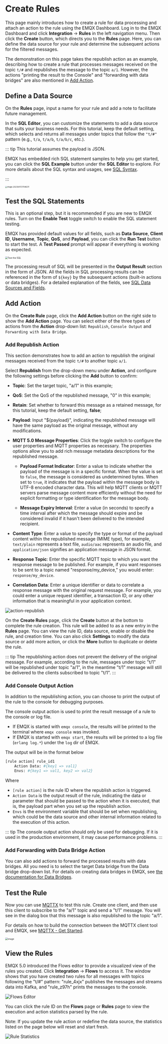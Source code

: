 # Create Rules

This page mainly introduces how to create a rule for data processing and attach an action to the rule using the EMQX Dashboard. Log in to the EMQX Dashboard and click **Integration** -> **Rules** in the left navigation menu. Then click the **Create** button, which directs you to the **Rules** page. Here, you can define the data source for your rule and determine the subsequent actions for the filtered messages.

The demonstration on this page takes the republish action as an example, describing how to create a rule that processes messages received on the topic `t/#` and republishes the message to the topic `a/1`. However, the actions "printing the result to the Console" and "forwarding with data bridges" are also mentioned in [Add Action](#add-action).

## Define a Data Source
On the **Rules** page, input a name for your rule and add a note to facilitate future management.

In the **SQL Editor**, you can customize the statements to add a data source that suits your business needs. For this tutorial, keep the default setting, which selects and returns all messages under topics that follow the `"t/#"` pattern (e.g., `t/a`, `t/a/b`, `t/a/b/c`, etc.).

::: tip
This tutorial assumes the payload is JSON.

<!--If the payload is formatted in some other way, you can convert the data type, for example, with the Schema Registry TODO.
-->

EMQX has embedded rich SQL statement samples to help you get started, you can click the **SQL Example** button under the **SQL Editor** to explore. For more details about the SQL syntax and usages, see [SQL Syntax](./rule-sql-syntax.md).

:::

<img src="./assets/rules/create-rules.png" alt="image-20230417211146211" style="zoom:40%;" />

## Test the SQL Statements

This is an optional step, but it is recommended if you are new to EMQX rules. Turn on the **Enable Test** toggle switch to enable the SQL statement testing.

EMQX has provided default values for all fields, such as **Data Source**, **Client ID**, **Username**, **Topic**, **QoS**, and **Payload**, you can click the **Run Test** button to start the test.  A **Test Passed** prompt will appear if everything is working as expected.

<img src="./assets/rules/test-sql.png" alt="Test the SQL" style="zoom:50%;" />

The processing result of SQL will be presented in the **Output Result** section in the form of JSON. All the fields in SQL processing results can be referenced in the form of `${key}` by the subsequent actions (built-in actions or data bridges). For a detailed explanation of the fields, see [SQL Data Sources and Fields](./rule-sql-events-and-fields.md).

## Add Action

On the **Create Rule** page, click the **Add Action** button on the right side to show the **Add Action** page. You can select either of the three types of actions from the **Action** drop-down list: `Republish`, `Console Output` and `Forwarding with Data Bridge`.

### Add Republish Action

This section demonstrates how to add an action to republish the original messages received from the topic `t/#` to another topic `a/1`. 

Select **Republish** from the drop-down menu under **Action**, and configure the following settings before clicking the **Add** button to confirm:

- **Topic**: Set the target topic, "a/1" in this example;

- **QoS**: Set the QoS of the republished message, "0" in this example;

- **Retain**: Set whether to forward this message as a retained message, for this tutorial, keep the default setting, **false**;

- **Payload**: Input "${payload}", indicating the republished message will have the same payload as the original message, without any modifications.

- **MQTT 5.0 Message Properties**: Click the toggle switch to configure the user properties and MQTT properties as necessary. The properties options allow you to add rich message metadata descriptions for the republished message.

  <!-- - **User Properties**: You can add custom key-value pairs to configure the [user properties](https://www.emqx.com/en/blog/mqtt5-user-properties) of the republished message, which represent custom message metadata. -->

  - **Payload Format Indicator**: Enter a value to indicate whether the payload of the message is in a specific format. When the value is set to `false`, the message is considered as undetermined bytes. When set to `true`, it indicates that the payload within the message body is UTF-8 encoded character data. This will help MQTT clients or MQTT servers parse message content more efficiently without the need for explicit formatting or type identification for the message body.

  - **Message Expiry Interval**: Enter a value (in seconds) to specify a time interval after which the message should expire and be considered invalid if it hasn't been delivered to the intended recipient.
  
- **Content Type**: Enter a value to specify the type or format of the payload content within the republished message (MIME type), for example, `text/plain` represents a text file, `audio/aac` represents an audio file, and `application/json` signifies an application message in JSON format.
  
- **Response Topic**: Enter the specific MQTT topic to which you want the response message to be published. For example, if you want responses to be sent to a topic named "response/my_device," you would enter: `response/my_device`.
  
- **Correlation Data**: Enter a unique identifier or data to correlate a response message with the original request message. For example, you could enter a unique request identifier, a transaction ID, or any other information that is meaningful in your application context.

![action-republish](./assets/action-republish.png)

On the **Create Rules** page, click the **Create** button at the bottom to complete the rule creation. This rule will be added to as a new entry in the **Rules** page. You can view the rule ID, data source, enable or disable the rule, and creation time. You can also click **Settings** to modify the data source or add more action, or click the **More** button to duplicate or delete the rule.

::: tip
The republishing action does not prevent the delivery of the original message. For example, according to the rule, messages under topic "t/1" will be republished under topic "a/1", in the meantime "t/1" message will still be delivered to the clients subscribed to topic  "t/1".
:::

### Add Console Output Action

In addition to the republishing action, you can choose to print the output of the rule to the console for debugging purposes.

The console output action is used to print the result message of a rule to the console or log file.

* If EMQX is started with `emqx console`, the results will be printed to the terminal where `emqx console` was invoked.
* If EMQX is started with `emqx start`, the results will be printed to a log file (`erlang log.*`) under the `log` dir of EMQX.

The output will be in the format below

```bash
[rule action] rule_id1
    Action Data: #{key1 => val1}
    Envs: #{key1 => val1, key2 => val2}
```

Where

-  `[rule action]` is the rule ID where the republish action is triggered.
-  `Action Data` is the output result of the rule, indicating the data or parameter that should be passed to the action when it is executed, that is, the payload part when you set up the republish action.
-  `Envs` is the environment variable that should be set when republishing, which could be the data source and other internal information related to the execution of this action.

::: tip
The console output action should only be used for debugging. If it is used in the production environment, it may cause performance problems.
:::

### Add Forwarding with Data Bridge Action

You can also add actions to forward the processed results with data bridges. All you need is to select the target Data bridge from the Data bridge drop-down list. For details on creating data bridges in EMQX, see [the documentation for Data Bridges](./data-bridges.md).

## Test the Rule

Now you can use [MQTTX](https://mqttx.app/) to test this rule. Create one client, and then use this client to subscribe to the "a/1" topic and send a "t/1" message. You will see in the dialog box that this message is also republished to the topic "a/1".

For details on how to build the connection between the MQTTX client tool and EMQX, see [MQTTX - Get Started](https://mqttx.app/docs/get-started).

<img src="./assets/rules/en_rule_overview_mqttx.png" alt="image" style="zoom: 50%;" />

## View the Rules

EMQX 5.0 introduced the Flows editor to provide a visualized view of the rules you created. Click **Integration** -> **Flows** to access it. The window shows that you have created two rules for all messages with topics following the "t/#" pattern: "rule_4xjx" publishes the messages and streams data into Kafka, and "rule_z97h" prints the messages to the console.

![Flows Editor](./assets/rules/flow-eidtor.png)

You can click the rule ID on the **Flows** page or **Rules** page to view the execution and action statistics parsed by the rule.

Note: If you update the rule action or redefine the data source, the statistics listed on the page below will reset and start fresh.

![Rule Statistics](assets/rule_statistics.png)

